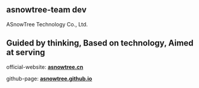##    asnowtree-team dev  

ASnowTree Technology Co., Ltd. 

##  Guided by thinking, Based on technology, Aimed at serving 

official-website: [**asnowtree.cn**](https://www.asnowtree.cn)

github-page: [**asnowtree.github.io**](https://asnowtree.github.io)
